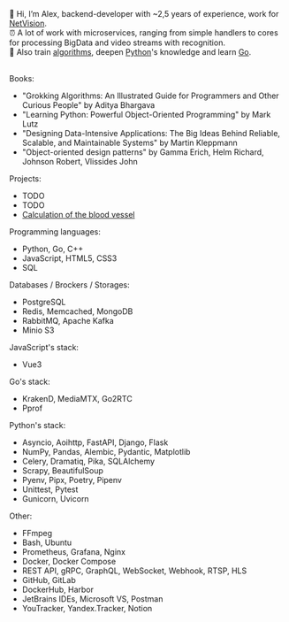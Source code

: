 <div>👋 Hi, I’m Alex, backend-developer with ~2,5 years of experience, work for <a href="https://net-vision.pro/">NetVision</a>.</div>
<div>⏰ A lot of work with microservices, ranging from simple handlers to cores for processing BigData and video streams with recognition.</div>
<div>🧠 Also train <a href="https://leetcode.com/">algorithms</a>, deepen <a href="https://www.python.org/">Python</a>'s knowledge and learn <a href="https://go.dev/">Go</a>.</div>
<br>

Books:
- "Grokking Algorithms: An Illustrated Guide for Programmers and Other Curious People" by Aditya Bhargava
- "Learning Python: Powerful Object-Oriented Programming" by Mark Lutz
- "Designing Data-Intensive Applications: The Big Ideas Behind Reliable, Scalable, and Maintainable Systems" by Martin Kleppmann
- "Object-oriented design patterns" by Gamma Erich, Helm Richard, Johnson Robert, Vlissides John

Projects:
- TODO
- TODO
- [Calculation of the blood vessel](https://github.com/AlexeyPlz/University_Liquid)

Programming languages:
- Python, Go, C++
- JavaScript, HTML5, CSS3
- SQL

Databases / Brockers / Storages:
- PostgreSQL
- Redis, Memcached, MongoDB
- RabbitMQ, Apache Kafka
- Minio S3

JavaScript's stack:
- Vue3

Go's stack:
- KrakenD, MediaMTX, Go2RTC
- Pprof

Python's stack:
- Asyncio, Aoihttp, FastAPI, Django, Flask
- NumPy, Pandas, Alembic, Pydantic, Matplotlib
- Celery, Dramatiq, Pika, SQLAlchemy
- Scrapy, BeautifulSoup
- Pyenv, Pipx, Poetry, Pipenv
- Unittest, Pytest
- Gunicorn, Uvicorn

Other:
- FFmpeg
- Bash, Ubuntu
- Prometheus, Grafana, Nginx
- Docker, Docker Compose
- REST API, gRPC, GraphQL, WebSocket, Webhook, RTSP, HLS
- GitHub, GitLab
- DockerHub, Harbor
- JetBrains IDEs, Microsoft VS, Postman
- YouTracker, Yandex.Tracker, Notion
<!---
AlexeyPlz/AlexeyPlz is a ✨ special ✨ repository because its `README.md` (this file) appears on your GitHub profile.
You can click the Preview link to take a look at your changes.
--->
